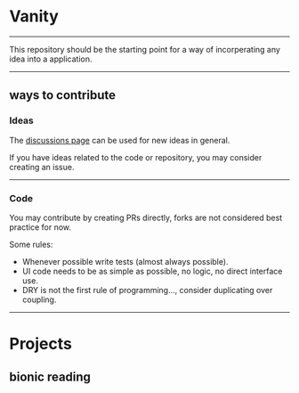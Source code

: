 # Vanity
___

This repository should be the starting point for a way of incorperating any idea into a application.
___
## ways to contribute

### Ideas
The [discussions page](https://github.com/SilenLoc/easyreading/discussions) can be used for new ideas in general.

If you have ideas related to the code or repository, you may consider creating an issue.
___
### Code

You may contribute by creating PRs directly, forks are not considered best practice for now.

Some rules:
- Whenever possible write tests (almost always possible).
- UI code needs to be as simple as possible, no logic, no direct interface use.
- DRY is not the first rule of programming..., consider duplicating over coupling.
___
# Projects

## bionic reading





